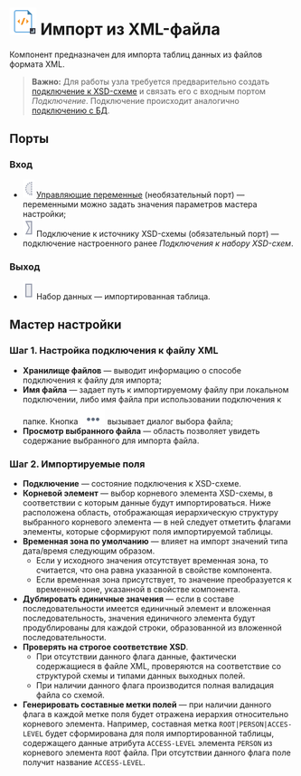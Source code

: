 # ![](../../images/icons/vendors/importxml.svg) Импорт из XML-файла

Компонент предназначен для импорта таблиц данных из файлов формата XML.

> **Важно:** Для работы узла требуется предварительно создать [подключение к XSD-схеме](../connections/list/schemes.md) и связать его с входным портом *Подключение*. Подключение происходит аналогично [подключению с БД](../../quick-start/database.md).

## Порты

### Вход

* ![](../../images/icons/ports/optional_input_variable_inactive.svg) [Управляющие переменные](../../scenario/variables/control-variables.md) (необязательный порт) — переменными можно задать значения параметров мастера настройки;
* ![](../../images/icons/ports/input_connection_inactive.svg) Подключение к источнику XSD-схемы (обязательный порт) — подключение настроенного ранее *Подключения к набору XSD-схем*.

### Выход

* ![](../../images/icons/ports/input_table_inactive.svg) Набор данных — импортированная таблица.

## Мастер настройки

### Шаг 1. Настройка подключения к файлу XML

* **Хранилище файлов** — выводит информацию о способе подключения к файлу для импорта;
* **Имя файла** — задает путь к импортируемому файлу при локальном подключении, либо имя файла при использовании подключения к папке. Кнопка ![](../../images/extjs-theme/form/open-trigger/open-trigger_default.svg) вызывает диалог выбора файла;
* **Просмотр выбранного файла** — область позволяет увидеть содержание выбранного для импорта файла.

### Шаг 2. Импортируемые поля

* **Подключение** — состояние подключения к XSD-схеме.
* **Корневой элемент** — выбор корневого элемента XSD-схемы, в соответствии с которым данные будут импортироваться. Ниже расположена область, отображающая иерархическую структуру выбранного корневого элемента — в ней следует отметить флагами элементы, которые сформируют поля импортируемой таблицы.
* **Временная зона по умолчанию** — влияет на импорт значений типа дата/время следующим образом.
  * Если у исходного значения отсутствует временная зона, то считается, что она равна указанной в свойстве компонента.
  * Если временная зона присутствует, то значение преобразуется к временной зоне, указанной в свойстве компонента.
* **Дублировать единичные значения** — если в составе последовательности имеется единичный элемент и вложенная последовательность, значения единичного элемента будут продублированы для каждой строки, образованной из вложенной последовательности.
* **Проверять на строгое соответствие XSD**.
  * При отсутствии данного флага данные, фактически содержащиеся в файле XML, проверяются на соответствие со структурой схемы и типами данных выходных полей.
  * При наличии данного флага производится полная валидация файла со схемой.
* **Генерировать составные метки полей** — при наличии данного флага в каждой метке поля будет отражена иерархия относительно корневого элемента. Например, составная метка `ROOT|PERSON|ACCES-LEVEL` будет сформирована для поля импортированной таблицы, содержащего данные атрибута `ACCESS-LEVEL` элемента `PERSON` из корневого элемента `ROOT` файла. При отсутствии данного флага поле получит название `ACCESS-LEVEL`.